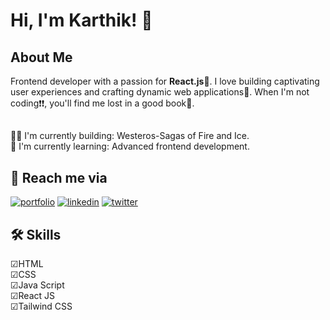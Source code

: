 
# Hi, I'm Karthik! 👋


## About Me
  Frontend developer with a passion for <strong>React.js</strong>:blue_heart:. I love building captivating user experiences and crafting dynamic web applications:green_heart:. When I'm not coding:exclamation::exclamation:, you'll find me lost in a good book:orange_book:.

## 
👩‍💻 I'm currently building: Westeros-Sagas of Fire and Ice.<br>
🧠 I'm currently learning: Advanced frontend development.


## 🚀 Reach me via
[![portfolio](https://img.shields.io/badge/my_portfolio-000?style=for-the-badge&logo=ko-fi&logoColor=white)](https://portfolio-three-drab-61.vercel.app/)
[![linkedin](https://img.shields.io/badge/linkedin-0A66C2?style=for-the-badge&logo=linkedin&logoColor=white)](https://www.linkedin.com/in/karthik-c-b-40b7761b6)
[![twitter](https://img.shields.io/badge/twitter-1DA1F2?style=for-the-badge&logo=twitter&logoColor=white)](https://twitter.com/C_B_Karthik)


## 🛠 Skills
&#9745;HTML<br>
&#9745;CSS<br>
&#9745;Java Script<br>
&#9745;React JS<br>
&#9745;Tailwind CSS<br>
